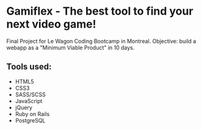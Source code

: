 # Gamiflex - The best tool to find your next video game!

Final Project for Le Wagon Coding Bootcamp in Montreal.
Objective: build a webapp as a "Minimum Viable Product" in 10 days.

## Tools used:

* HTML5
* CSS3
* SASS/SCSS
* JavaScript
* jQuery
* Ruby on Rails
* PostgreSQL
